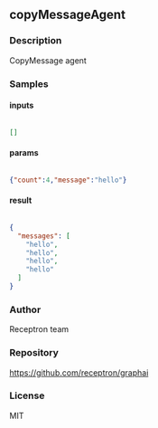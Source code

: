 ## copyMessageAgent

### Description

CopyMessage agent

### Samples

#### inputs

```json

[]

````

#### params

```json

{"count":4,"message":"hello"}

````

#### result

```json

{
  "messages": [
    "hello",
    "hello",
    "hello",
    "hello"
  ]
}

````

### Author

Receptron team

### Repository

https://github.com/receptron/graphai


### License

MIT

